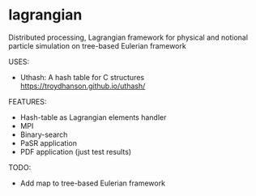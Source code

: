 # lagrangian
Distributed processing, Lagrangian framework for physical and notional particle simulation on tree-based Eulerian framework

USES:

- Uthash: A hash table for C structures https://troydhanson.github.io/uthash/


FEATURES:

- Hash-table as Lagrangian elements handler
- MPI
- Binary-search
- PaSR application
- PDF application (just test results)

TODO:

- Add map to tree-based Eulerian framework
